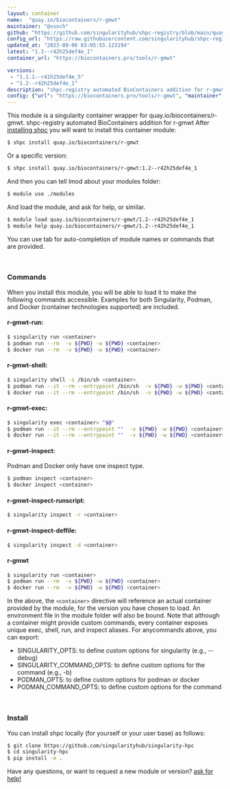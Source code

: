 ```yaml
---
layout: container
name:  "quay.io/biocontainers/r-gmwt"
maintainer: "@vsoch"
github: "https://github.com/singularityhub/shpc-registry/blob/main/quay.io/biocontainers/r-gmwt/container.yaml"
config_url: "https://raw.githubusercontent.com/singularityhub/shpc-registry/main/quay.io/biocontainers/r-gmwt/container.yaml"
updated_at: "2023-09-06 03:05:55.123194"
latest: "1.2--r42h25def4e_1"
container_url: "https://biocontainers.pro/tools/r-gmwt"

versions:
 - "1.1.1--r41h25def4e_5"
 - "1.2--r42h25def4e_1"
description: "shpc-registry automated BioContainers addition for r-gmwt"
config: {"url": "https://biocontainers.pro/tools/r-gmwt", "maintainer": "@vsoch", "description": "shpc-registry automated BioContainers addition for r-gmwt", "latest": {"1.2--r42h25def4e_1": "sha256:766ced7c8230e6079f6a1ce2bdc806d450457aea71982adf1777cb2669ae108b"}, "tags": {"1.1.1--r41h25def4e_5": "sha256:2fc0c75c7d600bd7444a3ef317f16ba38751b477c8a636a8b3ea76eba894956b", "1.2--r42h25def4e_1": "sha256:766ced7c8230e6079f6a1ce2bdc806d450457aea71982adf1777cb2669ae108b"}, "docker": "quay.io/biocontainers/r-gmwt"}
---
```


This module is a singularity container wrapper for quay.io/biocontainers/r-gmwt.
shpc-registry automated BioContainers addition for r-gmwt
After [installing shpc](#install) you will want to install this container module:


```bash
$ shpc install quay.io/biocontainers/r-gmwt
```

Or a specific version:

```bash
$ shpc install quay.io/biocontainers/r-gmwt:1.2--r42h25def4e_1
```

And then you can tell lmod about your modules folder:

```bash
$ module use ./modules
```

And load the module, and ask for help, or similar.

```bash
$ module load quay.io/biocontainers/r-gmwt/1.2--r42h25def4e_1
$ module help quay.io/biocontainers/r-gmwt/1.2--r42h25def4e_1
```

You can use tab for auto-completion of module names or commands that are provided.

<br>

### Commands

When you install this module, you will be able to load it to make the following commands accessible.
Examples for both Singularity, Podman, and Docker (container technologies supported) are included.

#### r-gmwt-run:

```bash
$ singularity run <container>
$ podman run --rm  -v ${PWD} -w ${PWD} <container>
$ docker run --rm  -v ${PWD} -w ${PWD} <container>
```

#### r-gmwt-shell:

```bash
$ singularity shell -s /bin/sh <container>
$ podman run --it --rm --entrypoint /bin/sh  -v ${PWD} -w ${PWD} <container>
$ docker run --it --rm --entrypoint /bin/sh  -v ${PWD} -w ${PWD} <container>
```

#### r-gmwt-exec:

```bash
$ singularity exec <container> "$@"
$ podman run --it --rm --entrypoint ""  -v ${PWD} -w ${PWD} <container> "$@"
$ docker run --it --rm --entrypoint ""  -v ${PWD} -w ${PWD} <container> "$@"
```

#### r-gmwt-inspect:

Podman and Docker only have one inspect type.

```bash
$ podman inspect <container>
$ docker inspect <container>
```

#### r-gmwt-inspect-runscript:

```bash
$ singularity inspect -r <container>
```

#### r-gmwt-inspect-deffile:

```bash
$ singularity inspect -d <container>
```



#### r-gmwt

```bash
$ singularity run <container>
$ podman run --rm  -v ${PWD} -w ${PWD} <container>
$ docker run --rm  -v ${PWD} -w ${PWD} <container>
```


In the above, the `<container>` directive will reference an actual container provided
by the module, for the version you have chosen to load. An environment file in the
module folder will also be bound. Note that although a container
might provide custom commands, every container exposes unique exec, shell, run, and
inspect aliases. For anycommands above, you can export:

 - SINGULARITY_OPTS: to define custom options for singularity (e.g., --debug)
 - SINGULARITY_COMMAND_OPTS: to define custom options for the command (e.g., -b)
 - PODMAN_OPTS: to define custom options for podman or docker
 - PODMAN_COMMAND_OPTS: to define custom options for the command

<br>

### Install

You can install shpc locally (for yourself or your user base) as follows:

```bash
$ git clone https://github.com/singularityhub/singularity-hpc
$ cd singularity-hpc
$ pip install -e .
```

Have any questions, or want to request a new module or version? [ask for help!](https://github.com/singularityhub/singularity-hpc/issues)